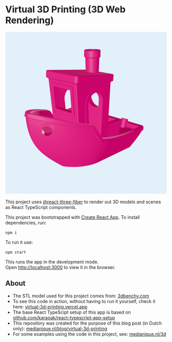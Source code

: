 # Virtual 3D Printing (3D Web Rendering)

![3D Benchy](./docs/benchy.png)

This project uses [@react-three-fiber](//github.com/pmndrs/react-three-fiber) to render out 3D models and scenes as React TypeScript components.

This project was bootstrapped with [Create React App](//github.com/facebook/create-react-app).
To install dependencies, run:

```shell
npm i
```

To run it use:

```shell
npm start
```

This runs the app in the development mode.\
Open [http://localhost:3000](//localhost:3000) to view it in the browser.

## About

- The STL model used for this project comes from: [3dbenchy.com](//www.3dbenchy.com/download/)
- To see this code in action, without having to run it yourself, check it here: [virtual-3d-printing.vercel.app](//virtual-3d-printing.vercel.app/)
- The base React TypeScipt setup of this app is based on [github.com/karaoak/react-typescript-app-setup](//github.com/karaoak/react-typescript-app-setup)
- This repository was created for the purpose of this blog post (in Dutch only): [medianique.nl/blog/virtual-3d-printing](//medianique.nl/blog/virtual-3d-printing)
- For some examples using the code in this project, see: [medianique.nl/3d](//medianique.nl/3d)
